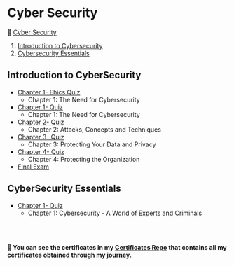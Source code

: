 # Cyber Security


 🔶 <a href="https://github.com/ShafayetB/CCNA-Cisco-Certified-Network-Associate/tree/master/Cyber-Security">Cyber Security </a>

1. [Introduction to Cybersecurity](https://github.com/ShafayetB/CCNA-Cisco-Certified-Network-Associate/tree/master/Cyber-Security/Introduction%20to%20CyberSecurity)
1. [Cybersecurity Essentials](https://github.com/ShafayetB/CCNA-Cisco-Certified-Network-Associate/tree/master/Cyber-Security/Cybersecurity%20Essentials)



## Introduction to CyberSecurity

- [Chapter 1- Ehics Quiz](https://github.com/ShafayetB/CCNA-Cisco-Certified-Network-Associate/tree/master/Cyber-Security/Introduction%20to%20CyberSecurity/Quizzes)
  - Chapter 1: The Need for Cybersecurity
- [Chapter 1- Quiz](https://github.com/ShafayetB/CCNA-Cisco-Certified-Network-Associate/tree/master/Cyber-Security/Introduction%20to%20CyberSecurity/Quizzes)
  - Chapter 1: The Need for Cybersecurity
- [Chapter 2- Quiz](https://github.com/ShafayetB/CCNA-Cisco-Certified-Network-Associate/tree/master/Cyber-Security/Introduction%20to%20CyberSecurity/Quizzes)
  - Chapter 2: Attacks, Concepts and Techniques
- [Chapter 3- Quiz](https://github.com/ShafayetB/CCNA-Cisco-Certified-Network-Associate/tree/master/Cyber-Security/Introduction%20to%20CyberSecurity/Quizzes)
  - Chapter 3: Protecting Your Data and Privacy
- [Chapter 4- Quiz](https://github.com/ShafayetB/CCNA-Cisco-Certified-Network-Associate/tree/master/Cyber-Security/Introduction%20to%20CyberSecurity/Quizzes)
  - Chapter 4: Protecting the Organization
- [Final Exam](https://github.com/ShafayetB/CCNA-Cisco-Certified-Network-Associate/tree/master/Cyber-Security/Introduction%20to%20CyberSecurity/Final%20Exam)
  
## CyberSecurity Essentials

- [Chapter 1- Quiz](https://github.com/ShafayetB/CCNA-Cisco-Certified-Network-Associate/tree/master/Cyber-Security/Cybersecurity%20Essentials/Quizzes)
  - Chapter 1: Cybersecurity - A World of Experts and Criminals


</br></br>
<strong><p>🔷 You can see the certificates in my <a href="https://github.com/ShafayetB/Certificates">Certificates Repo</a> that contains all my certificates obtained through my journey.</strong></p><br>
